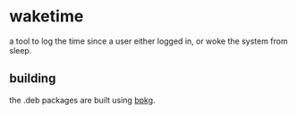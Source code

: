 # waketime

a tool to log the time since a user either logged in, or woke the system from sleep.

## building

the .deb packages are built using [bpkg](https://github.com/javajawa/bpkg).
